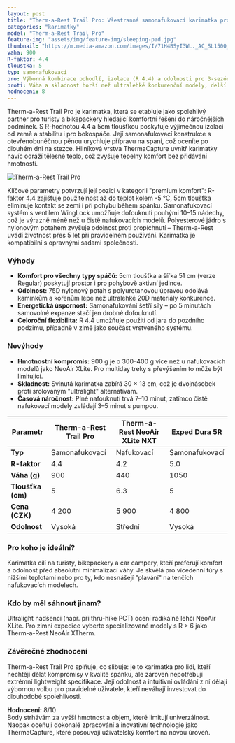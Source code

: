 ```yaml
---
layout: post
title: "Therm-a-Rest Trail Pro: Všestranná samonafukovací karimatka pro náročné podmínky"
categories: "karimatky"
model: "Therm-a-Rest Trail Pro"
feature-img: "assets/img/feature-img/sleeping-pad.jpg"
thumbnail: "https://m.media-amazon.com/images/I/71H4BSyI3WL._AC_SL1500_.jpg"
vaha: 900
R-faktor: 4.4
tloustka: 5
typ: samonafukovací
pro: Výborná kombinace pohodlí, izolace (R 4.4) a odolnosti pro 3-sezónní použití, snadné nafukování.
proti: Váha a skladnost horší než ultralehké konkurenční modely, delší čas nafouknutí.
hodnoceni: 8
---
```


Therm-a-Rest Trail Pro je karimatka, která se etabluje jako spolehlivý partner pro turisty a bikepackery hledající komfortní řešení do náročnějších podmínek. S R-hodnotou 4.4 a 5cm tloušťkou poskytuje výjimečnou izolaci od země a stabilitu i pro bokospáče. Její samonafukovací konstrukce s otevřenobuněčnou pěnou urychluje přípravu na spaní, což oceníte po dlouhém dni na stezce. Hliníková vrstva ThermaCapture uvnitř karimatky navíc odráží tělesné teplo, což zvyšuje tepelný komfort bez přidávání hmotnosti.

![Therm-a-Rest Trail Pro](https://res.cloudinary.com/dvwv5cne3/image/fetch/w_auto,h_450,c_fill,g_auto,f_auto,q_auto/https://m.media-amazon.com/images/I/71H4BSyI3WL._AC_SL1500_.jpg)  

Klíčové parametry potvrzují její pozici v kategorii "premium komfort": R-faktor 4.4 zajišťuje použitelnost až do teplot kolem -5 °C, 5cm tloušťka eliminuje kontakt se zemí i při pohybu během spánku. Samonafukovací systém s ventilem WingLock umožňuje dofouknutí pouhými 10–15 nádechy, což je výrazně méně než u čistě nafukovacích modelů. Polyesterové jádro s nylonovým potahem zvyšuje odolnost proti propíchnutí – Therm-a-Rest uvádí životnost přes 5 let při pravidelném používání. Karimatka je kompatibilní s opravnými sadami společnosti.

### **Výhody**
- **Komfort pro všechny typy spáčů:** 5cm tloušťka a šířka 51 cm (verze Regular) poskytují prostor i pro pohybově aktivní jedince. 
- **Odolnost:** 75D nylonový potah s polyuretanovou úpravou odolává kamínkům a kořenům lépe než ultralehké 20D materiály konkurence.
- **Energetická úspornost:** Samonafukování šetří síly – po 5 minutách samovolné expanze stačí jen drobné dofouknutí.
- **Celoroční flexibilita:** R 4.4 umožňuje použití od jara do pozdního podzimu, případně v zimě jako součást vrstveného systému.

### **Nevýhody**
- **Hmotnostní kompromis:** 900 g je o 300–400 g více než u nafukovacích modelů jako NeoAir XLite. Pro multiday treky s převýšením to může být limitující.
- **Skladnost:** Svinutá karimatka zabírá 30 × 13 cm, což je dvojnásobek proti srolovaným "ultralight" alternativám.
- **Časová náročnost:** Plné nafouknutí trvá 7–10 minut, zatímco čistě nafukovací modely zvládají 3–5 minut s pumpou.

| Parametr          | Therm-a-Rest Trail Pro | Therm-a-Rest NeoAir XLite NXT | Exped Dura 5R          |
|-------------------|------------------------|-------------------------------|------------------------|
| **Typ**           | Samonafukovací         | Nafukovací                    | Samonafukovací         |
| **R-faktor**      | 4.4                    | 4.2                           | 5.0                    |
| **Váha (g)**      | 900                    | 440                           | 1050                   |
| **Tloušťka (cm)** | 5                      | 6.3                           | 5                      |
| **Cena (CZK)**    | 4 200                  | 5 900                         | 4 800                  |
| **Odolnost**      | Vysoká                 | Střední                       | Vysoká                 |

### **Pro koho je ideální?**
Karimatka cílí na turisty, bikepackery a car campery, kteří preferují komfort a odolnost před absolutní minimalizací váhy. Je skvělá pro vícedenní túry s nižšími teplotami nebo pro ty, kdo nesnášejí "plavání" na tenčích nafukovacích modelech.

### **Kdo by měl sáhnout jinam?**
Ultralight nadšenci (např. při thru-hike PCT) ocení radikálně lehčí NeoAir XLite. Pro zimní expedice vyberte specializované modely s R > 6 jako Therm-a-Rest NeoAir XTherm.

### **Závěrečné zhodnocení**
Therm-a-Rest Trail Pro splňuje, co slibuje: je to karimatka pro lidi, kteří nechtějí dělat kompromisy v kvalitě spánku, ale zároveň nepotřebují extrémní lightweight specifikace. Její odolnost a intuitivní ovládání z ní dělají výbornou volbu pro pravidelné uživatele, kteří neváhají investovat do dlouhodobé spolehlivosti.

**Hodnocení:** 8/10  
Body strhávám za vyšší hmotnost a objem, které limitují univerzálnost. Naopak oceňuji dokonalé zpracování a inovativní technologie jako ThermaCapture, které posouvají uživatelský komfort na novou úroveň.
